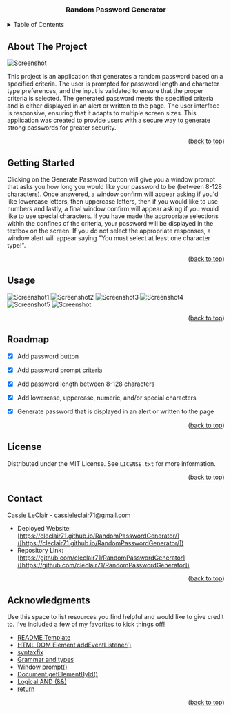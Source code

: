 
<a name="readme-top"></a>

<!-- PROJECT LOGO -->

  <h3 align="center">Random Password Generator</h3>

<!-- TABLE OF CONTENTS -->
<details>
  <summary>Table of Contents</summary>
  <ol>
    <li>
      <a href="#about-the-project">About The Project</a>
    </li>
    <li>
      <a href="#getting-started">Getting Started</a>
    </li>
    <li><a href="#usage">Usage</a></li>
    <li><a href="#roadmap">Roadmap</a></li>
    <li><a href="#contributing">Contributing</a></li>
    <li><a href="#license">License</a></li>
    <li><a href="#contact">Contact</a></li>
    <li><a href="#acknowledgments">Acknowledgments</a></li>
  </ol>
</details>


<!-- ABOUT THE PROJECT -->
## About The Project

![Screenshot](https://user-images.githubusercontent.com/76407605/211215271-c76ae799-501c-48c4-b0f8-b5d38e13ac52.JPG)

This project is an application that generates a random password based on a specified criteria. The user is prompted for password length and character type preferences, and the input is validated to ensure that the proper criteria is selected. The generated password meets the specified criteria and is either displayed in an alert or written to the page. The user interface is responsive, ensuring that it adapts to multiple screen sizes. This application was created to provide users with a secure way to generate strong passwords for greater security.


<p align="right">(<a href="#readme-top">back to top</a>)</p>



<!-- GETTING STARTED -->
## Getting Started

Clicking on the Generate Password button will give you a window prompt that asks you how long you would like your password to be (between 8-128 characters). Once answered, a window confirm will appear asking if you'd like lowercase letters, then uppercase letters, then if you would like to use numbers and lastly, a final window confirm will appear asking if you would like to use special characters. If you have made the appropriate selections within the confines of the criteria, your password will be displayed in the textbox on the screen. If you do not select the appropriate responses, a window alert will appear saying "You must select at least one character type!".

<p align="right">(<a href="#readme-top">back to top</a>)</p>



<!-- USAGE EXAMPLES -->
## Usage
![Screenshot1](https://user-images.githubusercontent.com/76407605/211215275-5e2abf5b-df3e-4bfa-aad8-35406ae05973.JPG)
![Screenshot2](https://user-images.githubusercontent.com/76407605/211215277-a2c7e1d9-ff8d-4c51-8975-d81466b2ddb8.JPG)
![Screenshot3](https://user-images.githubusercontent.com/76407605/211215286-719ebe5b-7af4-43f7-a129-938a9bc991f3.JPG)
![Screenshot4](https://user-images.githubusercontent.com/76407605/211215289-916fd561-afd8-4ef6-9780-d0c6fd4d9e7e.JPG)
![Screenshot5](https://user-images.githubusercontent.com/76407605/211215295-1a2031bd-b443-4e24-8a74-e14767f0ca4e.JPG)
![Screenshot](https://user-images.githubusercontent.com/76407605/211215271-c76ae799-501c-48c4-b0f8-b5d38e13ac52.JPG)
<p align="right">(<a href="#readme-top">back to top</a>)</p>



<!-- ROADMAP -->
## Roadmap

- [x] Add password button
- [x] Add password prompt criteria
- [x] Add password length between 8-128 characters
- [x] Add lowercase, uppercase, numeric, and/or special characters
- [x] Generate password that is displayed in an alert or written to the page


<p align="right">(<a href="#readme-top">back to top</a>)</p>


<!-- LICENSE -->
## License

Distributed under the MIT License. See `LICENSE.txt` for more information.

<p align="right">(<a href="#readme-top">back to top</a>)</p>



<!-- CONTACT -->
## Contact

Cassie LeClair - cassieleclair71@gmail.com

* Deployed Website: [https://cleclair71.github.io/RandomPasswordGenerator/]([https://cleclair71.github.io/RandomPasswordGenerator/])
* Repository Link: [https://github.com/cleclair71/RandomPasswordGenerator]([https://github.com/cleclair71/RandomPasswordGenerator])

<p align="right">(<a href="#readme-top">back to top</a>)</p>



<!-- ACKNOWLEDGMENTS -->
## Acknowledgments

Use this space to list resources you find helpful and would like to give credit to. I've included a few of my favorites to kick things off!

* [README Template](https://github.com/othneildrew/Best-README-Template)
* [HTML DOM Element addEventListener()](https://www.w3schools.com/jsref/met_element_addeventlistener.asp)
* [syntaxfix](https://syntaxfix.com/question/4859/addeventlistener-is-not-a-function-why-does-this-error-occur)
* [Grammar and types](https://developer.mozilla.org/en-US/docs/Web/JavaScript/Guide/Grammar_and_types)
* [Window prompt()](https://www.w3schools.com/jsref/met_win_prompt.asp)
* [Document.getElementById()](https://developer.mozilla.org/en-US/docs/Web/API/Document/getElementById)
* [Logical AND (&&)](https://developer.mozilla.org/en-US/docs/Web/JavaScript/Reference/Operators/Logical_AND)
* [return](https://developer.mozilla.org/en-US/docs/Web/JavaScript/Reference/Statements/return)

<p align="right">(<a href="#readme-top">back to top</a>)</p>
